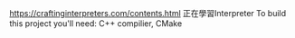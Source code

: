 https://craftinginterpreters.com/contents.html
正在學習Interpreter
To build this project you'll need: C++ compilier, CMake
